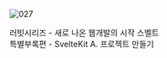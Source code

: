 ![027](https://github.com/user-attachments/assets/d90abac7-4697-4679-bc5a-39ab511ce719)

러빗시리즈 - 새로 나온 웹개발의 시작 스벨트<br>
특별부록편 - SvelteKit
A. 프로젝트 만들기 

